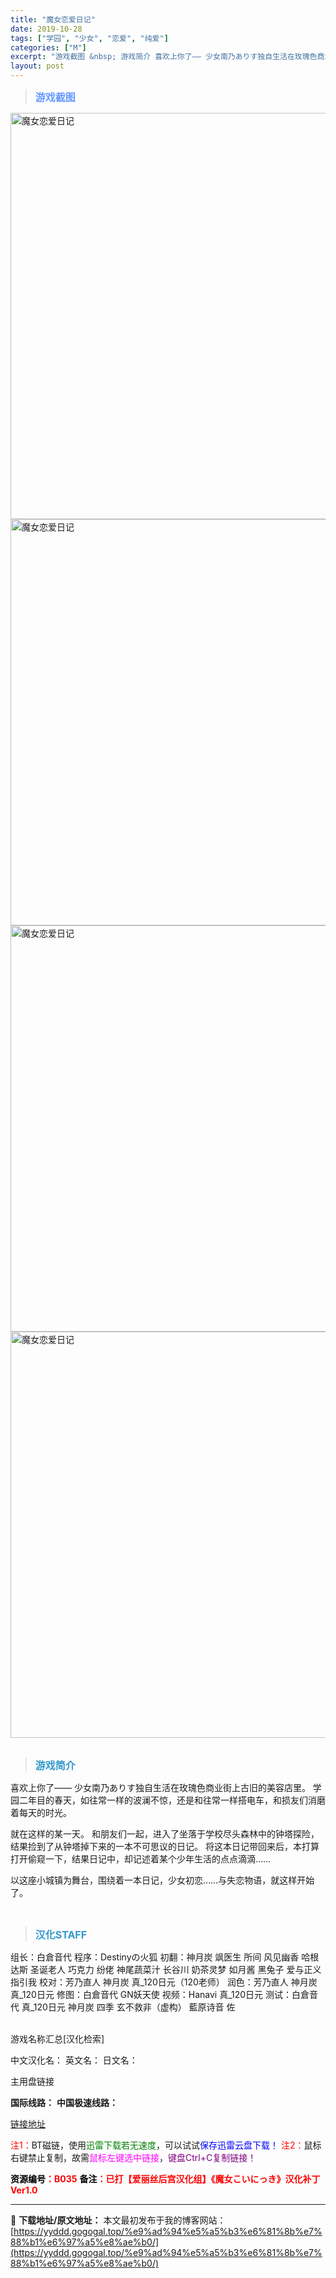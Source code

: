 ```yaml
---
title: "魔女恋爱日记"
date: 2019-10-28
tags: ["学园", "少女", "恋爱", "纯爱"]
categories: ["M"]
excerpt: "游戏截图 &nbsp; 游戏简介 喜欢上你了―― 少女南乃ありす独自生活在玫瑰色商业街上古旧的美容店里。 学园二年目的春天，如往常一样的波澜不惊，还是和往常一样搭电车，和损友们消磨着每天的时光。 就在这样的某一天。 和朋友们一起，进入了坐落于学校尽头森林中的钟塔探险，结果捡到了从钟塔掉下来的一本不可&hellip;"
layout: post
---
```


<div>
<blockquote><b><span style="font-size: 12pt; color: #6699ff;">游戏截图</span></b></blockquote>
<div><img title="点击放大" src="https://yyddd.gogogal.top/wp-content/uploads/2025/04/20250430_6811eb9ec298e.webp" alt="魔女恋爱日记" width="650" /></div>
<div><img title="点击放大" src="https://yyddd.gogogal.top/wp-content/uploads/2025/04/20250430_6811eba049e74.webp" alt="魔女恋爱日记" width="650" /></div>
<div><img title="点击放大" src="https://yyddd.gogogal.top/wp-content/uploads/2025/04/20250430_6811eba23570c.webp" alt="魔女恋爱日记" width="650" /></div>
<div><img title="点击放大" src="https://yyddd.gogogal.top/wp-content/uploads/2025/04/20250430_6811eba39a823.webp" alt="魔女恋爱日记" width="650" /></div>
&nbsp;
<blockquote><b><span style="font-size: 12pt; color: #3399cc;">游戏简介</span></b></blockquote>
<div>喜欢上你了――
少女南乃ありす独自生活在玫瑰色商业街上古旧的美容店里。
学园二年目的春天，如往常一样的波澜不惊，还是和往常一样搭电车，和损友们消磨着每天的时光。

就在这样的某一天。
和朋友们一起，进入了坐落于学校尽头森林中的钟塔探险，结果捡到了从钟塔掉下来的一本不可思议的日记。
将这本日记带回来后，本打算打开偷窥一下，结果日记中，却记述着某个少年生活的点点滴滴……

以这座小城镇为舞台，围绕着一本日记，少女初恋……与失恋物语，就这样开始了。</div>
&nbsp;
<blockquote><b><span style="font-size: 12pt; color: #3399cc;">汉化STAFF</span></b></blockquote>
<div>组长：白倉音代
程序：Destinyの火狐
初翻：神月炭 飒医生 所间 风见幽香
哈根达斯 圣诞老人 巧克力 纷佬
神尾蔬菜汁 长谷川 奶茶灵梦
如月酱 黑兔子 爱与正义指引我
校对：芳乃直人 神月炭 真_120日元（120老师）
润色：芳乃直人 神月炭 真_120日元
修图：白倉音代 GN妖天使
视频：Hanavi 真_120日元
测试：白倉音代 真_120日元 神月炭 四季
玄不救非（虚构） 藍原诗音 佐</div>
&nbsp;

游戏名称汇总[汉化检索]

中文汉化名：
英文名：
日文名：
</div>
<div class="panel panel-primary">
<div class="panel-heading">主用盘链接</div>
<div class="panel-body">

<b>国际线路：</b>
<b>中国极速线路：</b>

<!--wechatfans start-->

<a href="https://pan.xunlei.com/s/VORg7dB1S0yn_LwyCbw9bM1xA1?pwd=3whh#">链接地址</a>

<!--wechatfans end-->
<span style="color: #ff0000;">注1：</span>BT磁链，使用<span style="color: #008000;">迅雷下载若无速度</span>，可以试试<span style="color: #0000ff;">保存迅雷云盘下载！</span>
<span style="color: #ff0000;">注2：</span>鼠标右键禁止复制，故需<span style="color: #ff00ff;">鼠标左键选中链接</span>，<span style="color: #800080;">键盘Ctrl+C复制链接！</span>

</div>
<div class="panel-footer"><span style="color: #ff0000;"><b><span style="color: #000000;">资源编号</span>：B035</b></span>
<span style="color: #ff0000;"><b><span style="color: #000000;">备注</span>：已打【爱丽丝后宫汉化组】《魔女こいにっき》汉化补丁Ver1.0</b></span></div>
</div>

---
📖 **下载地址/原文地址：** 本文最初发布于我的博客网站：[https://yyddd.gogogal.top/%e9%ad%94%e5%a5%b3%e6%81%8b%e7%88%b1%e6%97%a5%e8%ae%b0/](https://yyddd.gogogal.top/%e9%ad%94%e5%a5%b3%e6%81%8b%e7%88%b1%e6%97%a5%e8%ae%b0/)
